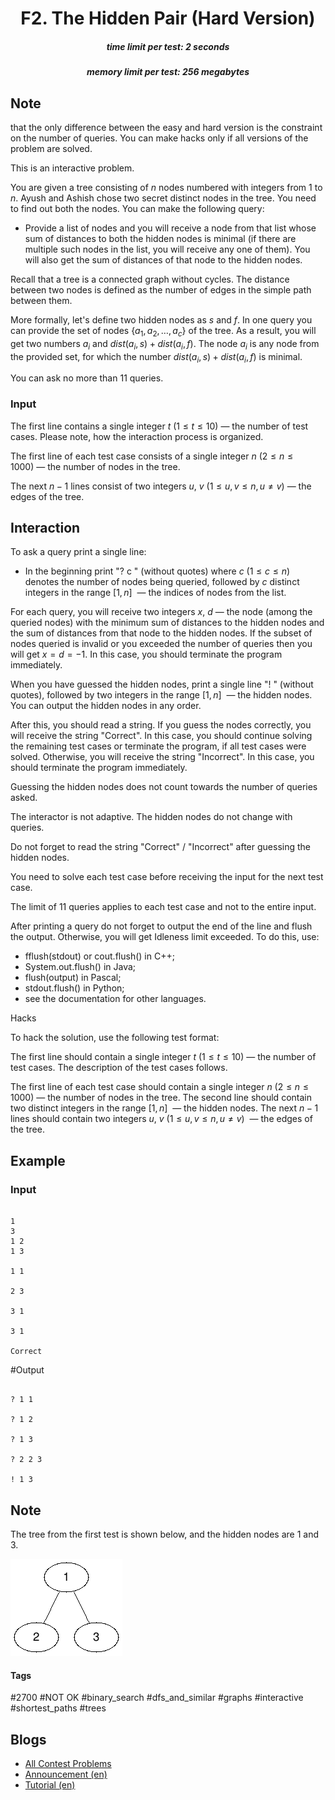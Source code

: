 <h1 style='text-align: center;'> F2. The Hidden Pair (Hard Version)</h1>

<h5 style='text-align: center;'>time limit per test: 2 seconds</h5>
<h5 style='text-align: center;'>memory limit per test: 256 megabytes</h5>


## Note

 that the only difference between the easy and hard version is the constraint on the number of queries. You can make hacks only if all versions of the problem are solved.

This is an interactive problem.

You are given a tree consisting of $n$ nodes numbered with integers from $1$ to $n$. Ayush and Ashish chose two secret distinct nodes in the tree. You need to find out both the nodes. You can make the following query: 

* Provide a list of nodes and you will receive a node from that list whose sum of distances to both the hidden nodes is minimal (if there are multiple such nodes in the list, you will receive any one of them). You will also get the sum of distances of that node to the hidden nodes.

Recall that a tree is a connected graph without cycles. The distance between two nodes is defined as the number of edges in the simple path between them.

More formally, let's define two hidden nodes as $s$ and $f$. In one query you can provide the set of nodes $\{a_1, a_2, \ldots, a_c\}$ of the tree. As a result, you will get two numbers $a_i$ and $dist(a_i, s) + dist(a_i, f)$. The node $a_i$ is any node from the provided set, for which the number $dist(a_i, s) + dist(a_i, f)$ is minimal.

You can ask no more than $11$ queries.

### Input

The first line contains a single integer $t$ $(1 \leq t \leq 10)$ — the number of test cases. Please note, how the interaction process is organized.

The first line of each test case consists of a single integer $n$ $(2 \le n \le 1000)$ — the number of nodes in the tree.

The next $n - 1$ lines consist of two integers $u$, $v$ $(1 \le u, v \le n, u \ne v)$ — the edges of the tree.

## Interaction

To ask a query print a single line: 

* In the beginning print "? c " (without quotes) where $c$ $(1 \leq c \leq n)$ denotes the number of nodes being queried, followed by $c$ distinct integers in the range $[1, n]$  — the indices of nodes from the list.

For each query, you will receive two integers $x$, $d$ — the node (among the queried nodes) with the minimum sum of distances to the hidden nodes and the sum of distances from that node to the hidden nodes. If the subset of nodes queried is invalid or you exceeded the number of queries then you will get $x = d = -1$. In this case, you should terminate the program immediately.

When you have guessed the hidden nodes, print a single line "! " (without quotes), followed by two integers in the range $[1, n]$  — the hidden nodes. You can output the hidden nodes in any order.

After this, you should read a string. If you guess the nodes correctly, you will receive the string "Correct". In this case, you should continue solving the remaining test cases or terminate the program, if all test cases were solved. Otherwise, you will receive the string "Incorrect". In this case, you should terminate the program immediately.

Guessing the hidden nodes does not count towards the number of queries asked.

The interactor is not adaptive. The hidden nodes do not change with queries.

Do not forget to read the string "Correct" / "Incorrect" after guessing the hidden nodes.

You need to solve each test case before receiving the input for the next test case.

The limit of $11$ queries applies to each test case and not to the entire input.

After printing a query do not forget to output the end of the line and flush the output. Otherwise, you will get Idleness limit exceeded. To do this, use:

* fflush(stdout) or cout.flush() in C++;
* System.out.flush() in Java;
* flush(output) in Pascal;
* stdout.flush() in Python;
* see the documentation for other languages.

Hacks

To hack the solution, use the following test format:

The first line should contain a single integer $t$ $(1 \leq t \leq 10)$ — the number of test cases. The description of the test cases follows.

The first line of each test case should contain a single integer $n$ $(2 \le n \le 1000)$ — the number of nodes in the tree. The second line should contain two distinct integers in the range $[1, n]$  — the hidden nodes. The next $n - 1$ lines should contain two integers $u$, $v$ $(1 \le u, v \le n, u \ne v)$  — the edges of the tree.

## Example

### Input


```text

1
3
1 2
1 3

1 1

2 3

3 1

3 1

Correct
```
#Output
```text

? 1 1

? 1 2

? 1 3

? 2 2 3

! 1 3
```
## Note

The tree from the first test is shown below, and the hidden nodes are $1$ and $3$.

![](images/bcbd6776c018650322ba173e0c6ba8ca885688ab.png)

#### Tags 

#2700 #NOT OK #binary_search #dfs_and_similar #graphs #interactive #shortest_paths #trees 

## Blogs
- [All Contest Problems](../Codeforces_Round_651_(Div._2).md)
- [Announcement (en)](../blogs/Announcement_(en).md)
- [Tutorial (en)](../blogs/Tutorial_(en).md)
